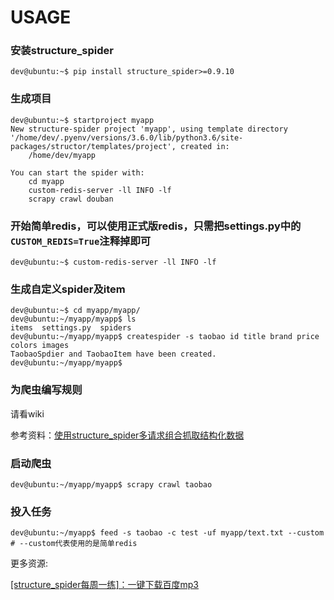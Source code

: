 # USAGE
### 安装structure_spider
```
dev@ubuntu:~$ pip install structure_spider>=0.9.10
```
### 生成项目
```
dev@ubuntu:~$ startproject myapp
New structure-spider project 'myapp', using template directory '/home/dev/.pyenv/versions/3.6.0/lib/python3.6/site-packages/structor/templates/project', created in:
    /home/dev/myapp

You can start the spider with:
    cd myapp
    custom-redis-server -ll INFO -lf
    scrapy crawl douban
```
### 开始简单redis，可以使用正式版redis，只需把settings.py中的`CUSTOM_REDIS=True`注释掉即可
```
dev@ubuntu:~$ custom-redis-server -ll INFO -lf
```
### 生成自定义spider及item
```
dev@ubuntu:~$ cd myapp/myapp/
dev@ubuntu:~/myapp/myapp$ ls
items  settings.py  spiders
dev@ubuntu:~/myapp/myapp$ createspider -s taobao id title brand price colors images
TaobaoSpdier and TaobaoItem have been created.
dev@ubuntu:~/myapp/myapp$
```
### 为爬虫编写规则
请看wiki

参考资料：[使用structure_spider多请求组合抓取结构化数据](https://zhuanlan.zhihu.com/p/28636195)
### 启动爬虫
```
dev@ubuntu:~/myapp/myapp$ scrapy crawl taobao
```
### 投入任务
```
dev@ubuntu:~/myapp$ feed -s taobao -c test -uf myapp/text.txt --custom # --custom代表使用的是简单redis
```

更多资源:

[[structure_spider每周一练]：一键下载百度mp3](https://zhuanlan.zhihu.com/p/29076630)



